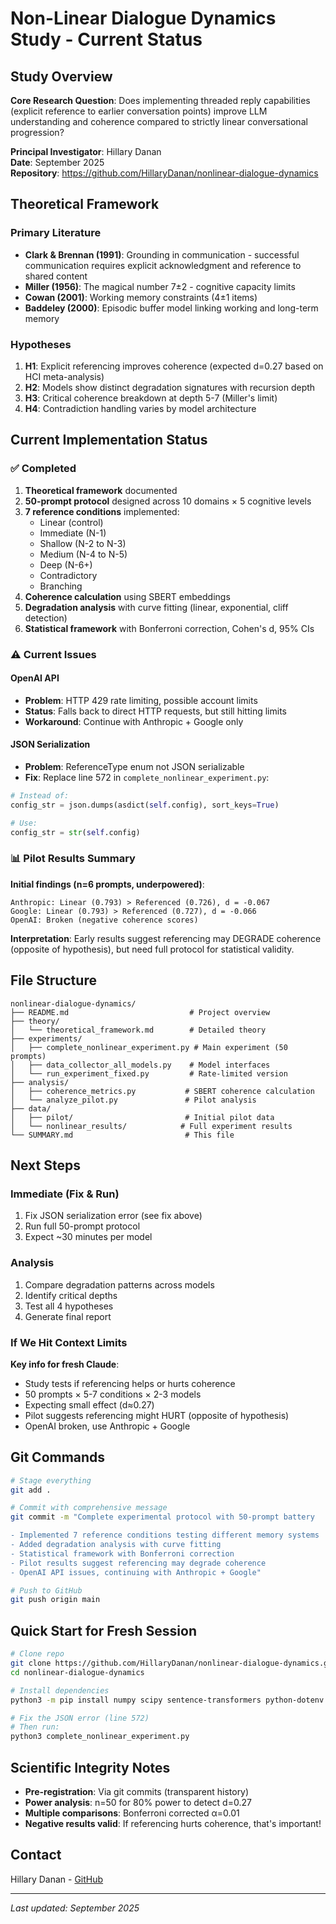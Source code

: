 # Non-Linear Dialogue Dynamics Study - Current Status

## Study Overview

**Core Research Question**: Does implementing threaded reply capabilities (explicit reference to earlier conversation points) improve LLM understanding and coherence compared to strictly linear conversational progression?

**Principal Investigator**: Hillary Danan  
**Date**: September 2025  
**Repository**: https://github.com/HillaryDanan/nonlinear-dialogue-dynamics

## Theoretical Framework

### Primary Literature
- **Clark & Brennan (1991)**: Grounding in communication - successful communication requires explicit acknowledgment and reference to shared content
- **Miller (1956)**: The magical number 7±2 - cognitive capacity limits
- **Cowan (2001)**: Working memory constraints (4±1 items)
- **Baddeley (2000)**: Episodic buffer model linking working and long-term memory

### Hypotheses
1. **H1**: Explicit referencing improves coherence (expected d=0.27 based on HCI meta-analysis)
2. **H2**: Models show distinct degradation signatures with recursion depth
3. **H3**: Critical coherence breakdown at depth 5-7 (Miller's limit)
4. **H4**: Contradiction handling varies by model architecture

## Current Implementation Status

### ✅ Completed
1. **Theoretical framework** documented
2. **50-prompt protocol** designed across 10 domains × 5 cognitive levels
3. **7 reference conditions** implemented:
   - Linear (control)
   - Immediate (N-1)
   - Shallow (N-2 to N-3)
   - Medium (N-4 to N-5)
   - Deep (N-6+)
   - Contradictory
   - Branching
4. **Coherence calculation** using SBERT embeddings
5. **Degradation analysis** with curve fitting (linear, exponential, cliff detection)
6. **Statistical framework** with Bonferroni correction, Cohen's d, 95% CIs

### ⚠️ Current Issues

#### OpenAI API
- **Problem**: HTTP 429 rate limiting, possible account limits
- **Status**: Falls back to direct HTTP requests, but still hitting limits
- **Workaround**: Continue with Anthropic + Google only

#### JSON Serialization
- **Problem**: ReferenceType enum not JSON serializable
- **Fix**: Replace line 572 in `complete_nonlinear_experiment.py`:
```python
# Instead of:
config_str = json.dumps(asdict(self.config), sort_keys=True)

# Use:
config_str = str(self.config)
```

### 📊 Pilot Results Summary

**Initial findings (n=6 prompts, underpowered)**:
```
Anthropic: Linear (0.793) > Referenced (0.726), d = -0.067
Google: Linear (0.793) > Referenced (0.727), d = -0.066
OpenAI: Broken (negative coherence scores)
```

**Interpretation**: Early results suggest referencing may DEGRADE coherence (opposite of hypothesis), but need full protocol for statistical validity.

## File Structure

```
nonlinear-dialogue-dynamics/
├── README.md                           # Project overview
├── theory/
│   └── theoretical_framework.md        # Detailed theory
├── experiments/
│   ├── complete_nonlinear_experiment.py # Main experiment (50 prompts)
│   ├── data_collector_all_models.py    # Model interfaces
│   └── run_experiment_fixed.py         # Rate-limited version
├── analysis/
│   ├── coherence_metrics.py           # SBERT coherence calculation
│   └── analyze_pilot.py               # Pilot analysis
├── data/
│   ├── pilot/                         # Initial pilot data
│   └── nonlinear_results/            # Full experiment results
└── SUMMARY.md                         # This file
```

## Next Steps

### Immediate (Fix & Run)
1. Fix JSON serialization error (see fix above)
2. Run full 50-prompt protocol
3. Expect ~30 minutes per model

### Analysis
1. Compare degradation patterns across models
2. Identify critical depths
3. Test all 4 hypotheses
4. Generate final report

### If We Hit Context Limits
**Key info for fresh Claude**:
- Study tests if referencing helps or hurts coherence
- 50 prompts × 5-7 conditions × 2-3 models
- Expecting small effect (d≈0.27)
- Pilot suggests referencing might HURT (opposite of hypothesis)
- OpenAI broken, use Anthropic + Google

## Git Commands

```bash
# Stage everything
git add .

# Commit with comprehensive message
git commit -m "Complete experimental protocol with 50-prompt battery

- Implemented 7 reference conditions testing different memory systems
- Added degradation analysis with curve fitting
- Statistical framework with Bonferroni correction
- Pilot results suggest referencing may degrade coherence
- OpenAI API issues, continuing with Anthropic + Google"

# Push to GitHub
git push origin main
```

## Quick Start for Fresh Session

```bash
# Clone repo
git clone https://github.com/HillaryDanan/nonlinear-dialogue-dynamics.git
cd nonlinear-dialogue-dynamics

# Install dependencies
python3 -m pip install numpy scipy sentence-transformers python-dotenv

# Fix the JSON error (line 572)
# Then run:
python3 complete_nonlinear_experiment.py
```

## Scientific Integrity Notes

- **Pre-registration**: Via git commits (transparent history)
- **Power analysis**: n=50 for 80% power to detect d=0.27
- **Multiple comparisons**: Bonferroni corrected α=0.01
- **Negative results valid**: If referencing hurts coherence, that's important!

## Contact

Hillary Danan - [GitHub](https://github.com/HillaryDanan)

---

*Last updated: September 2025*
